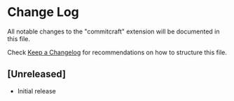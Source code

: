 # Change Log

All notable changes to the "commitcraft" extension will be documented in this file.

Check [Keep a Changelog](http://keepachangelog.com/) for recommendations on how to structure this file.

## [Unreleased]

- Initial release